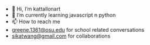 - 👋 Hi, I’m kattallonart
- 🌱 I’m currently learning javascript n python
- 📫 How to reach me
- greene.1361@osu.edu for school related conversations
- sikatwang@gmail.com for collaborations

<!---
internetartkat/internetartkat is a ✨ special ✨ repository because its `README.md` (this file) appears on your GitHub profile.
You can click the Preview link to take a look at your changes.
--->
